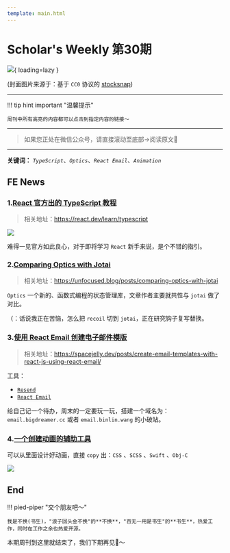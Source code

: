 ```yaml
---
template: main.html
---
```


# Scholar's Weekly 第30期

![](https://to-out-use.oss-cn-hangzhou.aliyuncs.com/common/V0EeoD.png?x-oss-process=image/auto-orient,1/interlace,1/quality,q_90/format,webp){ loading=lazy }


(封面图片来源于：基于 `CC0` 协议的 [stocksnap](https://stocksnap.io/photo/boat-sunset-JZJV1VFOWV))

------

!!! tip hint important "温馨提示"

    周刊中所有高亮的内容都可以点击到指定内容的链接～

---

> 如果您正处在微信公众号，请直接滚动至底部->阅读原文🫶

---


**关键词：** *`TypeScript`*、*`Optics`*、*`React Email`*、*`Animation`*

## FE News

### 1.[React 官方出的 TypeScript 教程](https://react.dev/learn/typescript)
> 相关地址：https://react.dev/learn/typescript


![](https://to-out-use.oss-cn-hangzhou.aliyuncs.com/common/SbJCLd.png)

难得一见官方如此良心，对于即将学习 `React` 新手来说，是个不错的指引。

### 2.[Comparing Optics with Jotai](https://unfocused.blog/posts/comparing-optics-with-jotai)
> 相关地址：https://unfocused.blog/posts/comparing-optics-with-jotai

`Optics` 一个新的、函数式编程的状态管理库，文章作者主要就共性与 `jotai` 做了对比。

（：话说我正在苦恼，怎么把 `recoil` 切到 `jotai`，正在研究钩子复写替换。

### 3.[使用 React Email 创建电子邮件模版](https://spacejelly.dev/posts/create-email-templates-with-react-js-using-react-email/)
> 相关地址：https://spacejelly.dev/posts/create-email-templates-with-react-js-using-react-email/

工具：
- [`Resend`](https://resend.com/overview)
- [`React Email`](https://github.com/resendlabs/react-email)

给自己记一个待办，周末的一定要玩一玩，搭建一个域名为：`email.bigdreamer.cc` 或者 `email.binlin.wang` 的小破站。

### 4.[一个创建动画的辅助工具](https://epiceasing.com/)

可以从里面设计好动画，直接 `copy` 出：`CSS` 、`SCSS` 、`Swift` 、`Obj-C`

![](https://to-out-use.oss-cn-hangzhou.aliyuncs.com/common/oicO2l.png)



## End

!!! pied-piper "交个朋友吧～"

    我是不换(书生)，"浪子回头金不换"的**不换**，"百无一用是书生"的**书生**，热爱工作，同时在工作之余也热爱开源。

本期周刊到这里就结束了，我们下期再见👋～
